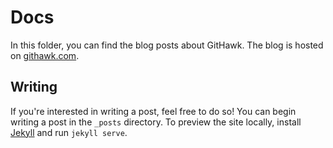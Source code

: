 # Docs

In this folder, you can find the blog posts about GitHawk.
The blog is hosted on [githawk.com](http://blog.githawk.com).

## Writing

If you're interested in writing a post, feel free to do so! You can begin writing a post in the `_posts` directory. To preview the site locally, install [Jekyll](https://jekyllrb.com) and run `jekyll serve`.
